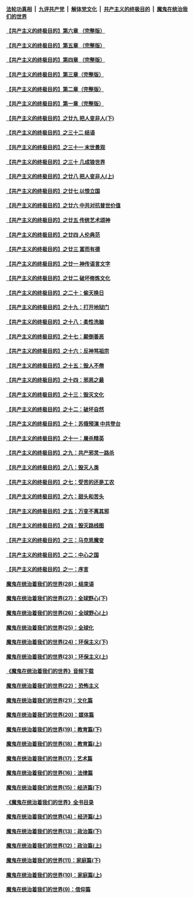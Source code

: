 

####  [法轮功真相](../../../../basic/blob/master/README.md?t=04170630) &nbsp;|&nbsp; [九评共产党](../../../../9ping.md/blob/master/README.md?t=04170630) &nbsp;|&nbsp; [解体党文化](../../../../jtdwh.md/blob/master/README.md?t=04170630)  &nbsp;|&nbsp; [共产主义的终极目的](../../../../gczydzjmd.md/blob/master/README.md?t=04170630) &nbsp;|&nbsp; [魔鬼在统治我们的世界](../../../../mgztzwmdsj.md/blob/master/README.md?t=04170630) 

#### [【共产主义的终极目的】第六章 （完整版）](../pages/nsc422/n11428913.md?t=04170630) 

#### [【共产主义的终极目的】第五章 （完整版）](../pages/nsc422/n11428912.md?t=04170630) 

#### [【共产主义的终极目的】第四章 （完整版）](../pages/nsc422/n11428907.md?t=04170630) 

#### [【共产主义的终极目的】第三章（完整版）](../pages/nsc422/n11428848.md?t=04170630) 

#### [【共产主义的终极目的】第二章（完整版）](../pages/nsc422/n11428831.md?t=04170630) 

#### [【共产主义的终极目的】第一章（完整版）](../pages/nsc422/n11417651.md?t=04170630) 

#### [【共产主义的终极目的】之廿九 把人变非人(下)](../pages/nsc422/n11344140.md?t=04170630) 

#### [【共产主义的终极目的】之三十二 结语](../pages/nsc422/n11360535.md?t=04170630) 

#### [【共产主义的终极目的】之三十一 末世景观](../pages/nsc422/n11351129.md?t=04170630) 

#### [【共产主义的终极目的】之三十 几成狼世界](../pages/nsc422/n11348280.md?t=04170630) 

#### [【共产主义的终极目的】之廿八 把人变非人(上)](../pages/nsc422/n11340492.md?t=04170630) 

#### [【共产主义的终极目的】之廿七 以恨立国](../pages/nsc422/n11336944.md?t=04170630) 

#### [【共产主义的终极目的】之廿六 中共对抗普世价值](../pages/nsc422/n11324785.md?t=04170630) 

#### [【共产主义的终极目的】之廿五 传统艺术颂神](../pages/nsc422/n11296396.md?t=04170630) 

#### [【共产主义的终极目的】之廿四 人伦典范](../pages/nsc422/n11296397.md?t=04170630) 

#### [【共产主义的终极目的】之廿三 富而有德](../pages/nsc422/n11283598.md?t=04170630) 

#### [【共产主义的终极目的】之廿一 神传语言文字](../pages/nsc422/n11263265.md?t=04170630) 

#### [【共产主义的终极目的】之廿二 破坏修炼文化](../pages/nsc422/n11245728.md?t=04170630) 

#### [【共产主义的终极目的】之二十：偷天换日](../pages/nsc422/n11238846.md?t=04170630) 

#### [【共产主义的终极目的】之十九：打开地狱门](../pages/nsc422/n11206376.md?t=04170630) 

#### [【共产主义的终极目的】之十八：柔性洗脑](../pages/nsc422/n11199994.md?t=04170630) 

#### [【共产主义的终极目的】之十七：颠倒善恶](../pages/nsc422/n11179782.md?t=04170630) 

#### [【共产主义的终极目的】之十六：反神骂祖宗](../pages/nsc422/n11166798.md?t=04170630) 

#### [【共产主义的终极目的】之十五：毁人不倦](../pages/nsc422/n11166792.md?t=04170630) 

#### [【共产主义的终极目的】之十四：邪恶之最](../pages/nsc422/n11150249.md?t=04170630) 

#### [【共产主义的终极目的】之十三：毁灭文化](../pages/nsc422/n11135227.md?t=04170630) 

#### [【共产主义的终极目的】之十二：破坏自然](../pages/nsc422/n11135214.md?t=04170630) 

#### [【共产主义的终极目的】之十：苏俄预演 中共登台](../pages/nsc422/n11118424.md?t=04170630) 

#### [【共产主义的终极目的】之十一：屠杀精英](../pages/nsc422/n11118442.md?t=04170630) 

#### [【共产主义的终极目的】之九：共产邪灵一路杀](../pages/nsc422/n11114139.md?t=04170630) 

#### [【共产主义的终极目的】之八：毁灭人类](../pages/nsc422/n11108503.md?t=04170630) 

#### [【共产主义的终极目的】之七：受苦的还是工农](../pages/nsc422/n11101809.md?t=04170630) 

#### [【共产主义的终极目的】之六：甜头和苦头](../pages/nsc422/n11096971.md?t=04170630) 

#### [【共产主义的终极目的】之五：万变不离其邪](../pages/nsc422/n11091285.md?t=04170630) 

#### [【共产主义的终极目的】之四：毁灭路线图](../pages/nsc422/n11086284.md?t=04170630) 

#### [【共产主义的终极目的】之三：马克思魔变](../pages/nsc422/n11061941.md?t=04170630) 

#### [【共产主义的终极目的】之二：中心之国](../pages/nsc422/n11047728.md?t=04170630) 

#### [【共产主义的终极目的】之一：序言](../pages/nsc422/n11086077.md?t=04170630) 

#### [魔鬼在统治着我们的世界(28)：结束语](../pages/nsc422/n10936246.md?t=04170630) 

#### [魔鬼在统治着我们的世界(27)：全球野心(下)](../pages/nsc422/n10928319.md?t=04170630) 

#### [魔鬼在统治着我们的世界(26)：全球野心(上)](../pages/nsc422/n10900318.md?t=04170630) 

#### [魔鬼在统治着我们的世界(25)：全球化](../pages/nsc422/n10788205.md?t=04170630) 

#### [魔鬼在统治着我们的世界(24)：环保主义(下)](../pages/nsc422/n10695307.md?t=04170630) 

#### [魔鬼在统治着我们的世界(23)：环保主义(上)](../pages/nsc422/n10688613.md?t=04170630) 

#### [《魔鬼在统治着我们的世界》音频下载](../pages/nsc422/n10635553.md?t=04170630) 

#### [魔鬼在统治着我们的世界(22)：恐怖主义](../pages/nsc422/n10614727.md?t=04170630) 

#### [魔鬼在统治着我们的世界(21)：文化篇](../pages/nsc422/n10597706.md?t=04170630) 

#### [魔鬼在统治着我们的世界(20)：媒体篇](../pages/nsc422/n10586579.md?t=04170630) 

#### [魔鬼在统治着我们的世界(19)：教育篇(下)](../pages/nsc422/n10564808.md?t=04170630) 

#### [魔鬼在统治着我们的世界(18)：教育篇(上)](../pages/nsc422/n10526970.md?t=04170630) 

#### [魔鬼在统治着我们的世界(17)：艺术篇](../pages/nsc422/n10499093.md?t=04170630) 

#### [魔鬼在统治着我们的世界(16)：法律篇](../pages/nsc422/n10485969.md?t=04170630) 

#### [魔鬼在统治着我们的世界(15)：经济篇(下)](../pages/nsc422/n10469975.md?t=04170630) 

#### [《魔鬼在统治着我们的世界》全书目录](../pages/nsc422/n10464261.md?t=04170630) 

#### [魔鬼在统治着我们的世界(14)：经济篇(上)](../pages/nsc422/n10457370.md?t=04170630) 

#### [魔鬼在统治着我们的世界(13)：政治篇(下)](../pages/nsc422/n10448270.md?t=04170630) 

#### [魔鬼在统治着我们的世界(12)：政治篇(上)](../pages/nsc422/n10444576.md?t=04170630) 

#### [魔鬼在统治着我们的世界(11)：家庭篇(下)](../pages/nsc422/n10440961.md?t=04170630) 

#### [魔鬼在统治着我们的世界(10)：家庭篇(上)](../pages/nsc422/n10435448.md?t=04170630) 

#### [魔鬼在统治着我们的世界(9)：信仰篇](../pages/nsc422/n10432159.md?t=04170630) 


